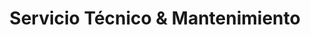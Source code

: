 ---
title: "Servicio Técnico & Mantenimiento"
url: /guayaquil/servicio-tecnico-y-mantenimiento/
shop: general
---